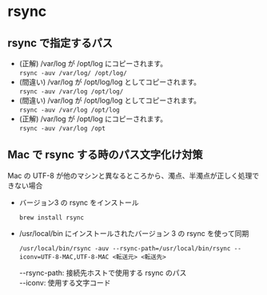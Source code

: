 # rsync

## rsync で指定するパス
* (正解) /var/log が /opt/log にコピーされます。  
`rsync -auv /var/log/ /opt/log/`
* (間違い) /var/log が /opt/log/log としてコピーされます。  
`rsync -auv /var/log /opt/log/`
* (間違い) /var/log が /opt/log/log としてコピーされます。  
`rsync -auv /var/log /opt/log`
* (正解) /var/log が /opt/log にコピーされます。  
`rsync -auv /var/log /opt`

## Mac で rsync する時のパス文字化け対策
Mac の UTF-8 が他のマシンと異なるところから、濁点、半濁点が正しく処理できない場合

* バージョン3 の rsync をインストール  
  ```
  brew install rsync
  ```
* /usr/local/bin にインストールされたバージョン 3 の rsync を使って同期  
  ```
  /usr/local/bin/rsync -auv --rsync-path=/usr/local/bin/rsync --iconv=UTF-8-MAC,UTF-8-MAC <転送元> <転送先>
  ```
  --rsync-path: 接続先ホストで使用する rsync のパス  
  --iconv: 使用する文字コード
